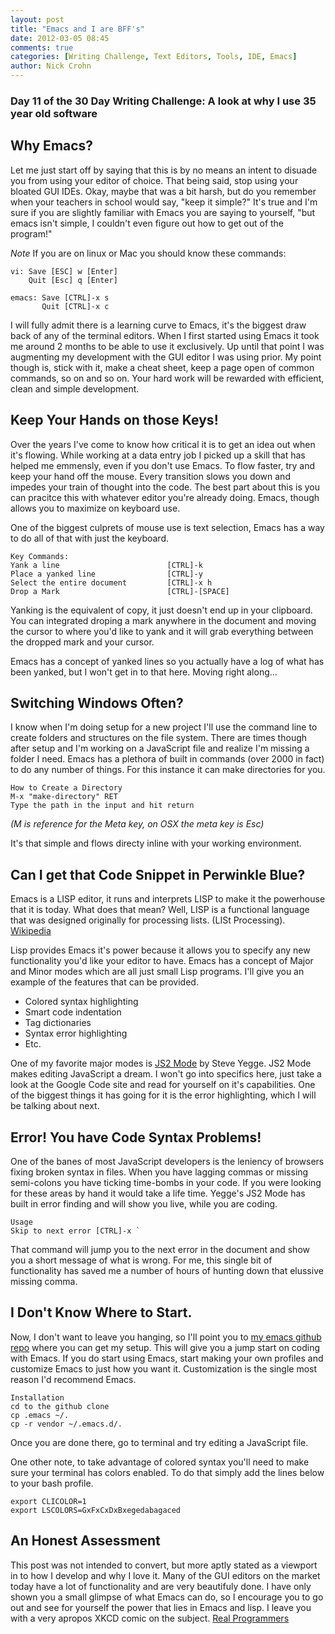 ```yaml
---
layout: post
title: "Emacs and I are BFF's"
date: 2012-03-05 08:45
comments: true
categories: [Writing Challenge, Text Editors, Tools, IDE, Emacs]
author: Nick Crohn
---
```


### Day 11 of the 30 Day Writing Challenge: A look at why I use 35 year old software

## Why Emacs?
Let me just start off by saying that this is by no means an intent to disuade you from using your editor of choice. That being said, stop using your bloated GUI IDEs. Okay, maybe that was a bit harsh, but do you remember when your teachers in school would say, "keep it simple?" It's true and I'm sure if you are slightly familiar with Emacs you are saying to yourself, "but emacs isn't simple, I couldn't even figure out how to get out of the program!"

_Note_ If you are on linux or Mac you should know these commands:

    vi: Save [ESC] w [Enter]
        Quit [Esc] q [Enter]

    emacs: Save [CTRL]-x s
           Quit [CTRL]-x c

I will fully admit there is a learning curve to Emacs, it's the biggest draw back of any of the terminal editors. When I first started using Emacs it took me around 2 months to be able to use it exclusively. Up until that point I was augmenting my development with the GUI editor I was using prior. My point though is, stick with it, make a cheat sheet, keep a page open of common commands, so on and so on. Your hard work will be rewarded with efficient, clean and simple development.

<!--more-->

## Keep Your Hands on those Keys!
Over the years I've come to know how critical it is to get an idea out when it's flowing. While working at a data entry job I picked up a skill that has helped me emmensly, even if you don't use Emacs. To flow faster, try and keep your hand off the mouse. Every transition slows you down and impedes your train of thought into the code. The best part about this is you can pracitce this with whatever editor you're already doing. Emacs, though allows you to maximize on keyboard use.

One of the biggest culprets of mouse use is text selection, Emacs has a way to do all of that with just the keyboard.

    Key Commands:
    Yank a line                        [CTRL]-k
    Place a yanked line                [CTRL]-y
    Select the entire document         [CTRL]-x h
    Drop a Mark                        [CTRL]-[SPACE]

Yanking is the equivalent of copy, it just doesn't end up in your clipboard. You can integrated droping a mark anywhere in the document and moving the cursor to where you'd like to yank and it will grab everything between the dropped mark and your cursor.

Emacs has a concept of yanked lines so you actually have a log of what has been yanked, but I won't get in to that here. Moving right along...

## Switching Windows Often?
I know when I'm doing setup for a new project I'll use the command line to create folders and structures on the file system. There are times though after setup and I'm working on a JavaScript file and realize I'm missing a folder I need. Emacs has a plethora of built in commands (over 2000 in fact) to do any number of things. For this instance it can make directories for you.

    How to Create a Directory
    M-x "make-directory" RET
    Type the path in the input and hit return

_(M is reference for the Meta key, on OSX the meta key is Esc)_

It's that simple and flows directy inline with your working environment.

## Can I get that Code Snippet in Perwinkle Blue?
Emacs is a LISP editor, it runs and interprets LISP to make it the powerhouse that it is today. What does that mean? Well, LISP is a functional language that was designed originally for processing lists. (LISt Processing). [Wikipedia](http://en.wikipedia.org/wiki/Lisp_%28programming_language%29)

Lisp provides Emacs it's power because it allows you to specify any new functionality you'd like your editor to have. Emacs has a concept of Major and Minor modes which are all just small Lisp programs. I'll give you an example of the features that can be provided.

- Colored syntax highlighting
- Smart code indentation
- Tag dictionaries
- Syntax error highlighting
- Etc.

One of my favorite major modes is [JS2 Mode](http://code.google.com/p/js2-mode/) by Steve Yegge. JS2 Mode makes editing JavaScript a dream. I won't go into specifics here, just take a look at the Google Code site and read for yourself on it's capabilities. One of the biggest things it has going for it is the error highlighting, which I will be talking about next.

## Error! You have Code Syntax Problems!
One of the banes of most JavaScript developers is the leniency of browsers fixing broken syntax in files. When you have lagging commas or missing semi-colons you have ticking time-bombs in your code. If you were looking for these areas by hand it would take a life time. Yegge's JS2 Mode has built in error finding and will show you live, while you are coding.

    Usage
    Skip to next error [CTRL]-x `

That command will jump you to the next error in the document and  show you a short message of what is wrong. For me, this single bit of functionality has saved me a number of hours of hunting down that elussive missing comma.

## I Don't Know Where to Start.
Now, I don't want to leave you hanging, so I'll point you to [my emacs github repo](https://github.com/ncrohn/emacs) where you can get my setup. This will give you a jump start on coding with Emacs. If you do start using Emacs, start making your own profiles and customize Emacs to just how you want it. Customization is the single most reason I'd recommend Emacs.

    Installation
    cd to the github clone
    cp .emacs ~/.
    cp -r vendor ~/.emacs.d/.

Once you are done there, go to terminal and try editing a JavaScript file.

One other note, to take advantage of colored syntax you'll need to make sure your terminal has colors enabled. To do that simply add the lines below to your bash profile.

    export CLICOLOR=1
    export LSCOLORS=GxFxCxDxBxegedabagaced

## An Honest Assessment
This post was not intended to convert, but more aptly stated as a viewport in to how I develop and why I love it. Many of the GUI editors on the market today have a lot of functionality and are very beautifuly done. I have only shown you a small glimpse of what Emacs can do, so I encourage you to go out and see for yourself the power that lies in Emacs and lisp. I leave you with a very apropos XKCD comic on the subject. [Real Programmers](http://xkcd.com/378/)